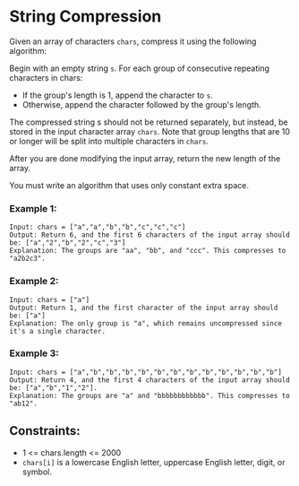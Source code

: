 # String Compression
Given an array of characters `chars`, compress it using the following algorithm:

Begin with an empty string `s`. For each group of consecutive repeating characters in chars:
   * If the group's length is 1, append the character to `s`.
   * Otherwise, append the character followed by the group's length.

The compressed string s should not be returned separately, but instead, be stored in the input character array `chars`. Note that group lengths that are 10 or longer will be split into multiple characters in `chars`.

After you are done modifying the input array, return the new length of the array.

You must write an algorithm that uses only constant extra space.


### Example 1:
    Input: chars = ["a","a","b","b","c","c","c"]
    Output: Return 6, and the first 6 characters of the input array should be: ["a","2","b","2","c","3"]
    Explanation: The groups are "aa", "bb", and "ccc". This compresses to "a2b2c3".

### Example 2:
    Input: chars = ["a"]
    Output: Return 1, and the first character of the input array should be: ["a"]
    Explanation: The only group is "a", which remains uncompressed since it's a single character.

### Example 3:
    Input: chars = ["a","b","b","b","b","b","b","b","b","b","b","b","b"]
    Output: Return 4, and the first 4 characters of the input array should be: ["a","b","1","2"].
    Explanation: The groups are "a" and "bbbbbbbbbbbb". This compresses to "ab12".

## Constraints:
   * 1 <= chars.length <= 2000
   * `chars[i]` is a lowercase English letter, uppercase English letter, digit, or symbol.
